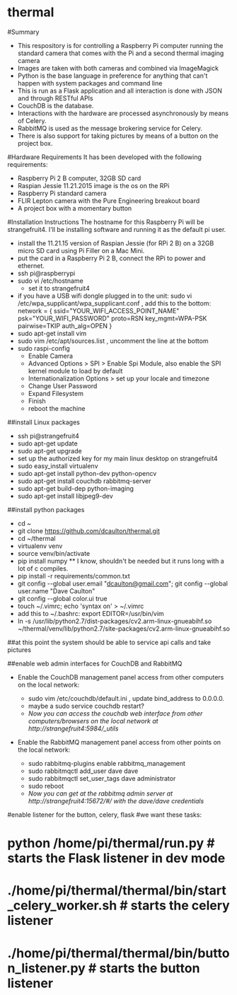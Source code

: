 # thermal

#Summary 
- This respository is for controlling a Raspberry Pi computer running the standard camera that comes with the Pi and a second thermal imaging camera
- Images are taken with both cameras and combined via ImageMagick
- Python is the base language in preference for anything that can't happen with system packages and command line
- This is run as a Flask application and all interaction is done with JSON and through RESTful APIs
- CouchDB is the database.
- Interactions with the hardware are processed asynchronously by means of Celery.
- RabbitMQ is used as the message brokering service for Celery.
- There is also support for taking pictures by means of a button on the project box.

#Hardware Requirements
It has been developed with the following requirements:
- Raspberry Pi 2 B computer, 32GB SD card
- Raspian Jessie 11.21.2015 image is the os on the RPi
- Raspberry Pi standard camera
- FLIR Lepton camera with the Pure Engineering breakout board
- A project box with a momentary button

#Installation Instructions
The hostname for this Raspberry Pi will be strangefruit4.
I'll be installing software and running it as the default pi user.

- install the 11.21.15 version of Raspian Jessie (for RPi 2 B) on a 32GB micro SD card using Pi Filler on a Mac Mini.
- put the card in a Raspberry Pi 2 B, connect the RPi to power and ethernet.  
- ssh pi@raspberrypi
- sudo vi /etc/hostname     
  - set it to strangefruit4
- if you have a USB wifi dongle plugged in to the unit:
    sudo vi /etc/wpa_supplicant/wpa_supplicant.conf , add this to the bottom:
    network = {
      ssid="YOUR_WIFI_ACCESS_POINT_NAME"
      psk="YOUR_WIFI_PASSWORD"
      proto=RSN
      key_mgmt=WPA-PSK
      pairwise=TKIP
      auth_alg=OPEN
    }
- sudo apt-get install vim
- sudo vim /etc/apt/sources.list , uncomment the line at the bottom
- sudo raspi-config
  - Enable Camera
  - Advanced Options > SPI > Enable Spi Module, also enable the SPI kernel module to load by default
  - Internationalization Options > set up your locale and timezone
  - Change User Password
  - Expand Filesystem
  - Finish
  - reboot the machine

##install Linux packages
- ssh pi@strangefruit4
- sudo apt-get update
- sudo apt-get upgrade
- set up the authorized key for my main linux desktop on strangefruit4
- sudo easy_install virtualenv
- sudo apt-get install python-dev python-opencv
- sudo apt-get install couchdb rabbitmq-server
- sudo apt-get build-dep python-imaging
- sudo apt-get install libjpeg9-dev

##install python packages
- cd ~
- git clone https://github.com/dcaulton/thermal.git
- cd ~/thermal
- virtualenv venv
- source venv/bin/activate
- pip install numpy  ** I know, shouldn't be needed but it runs long with a lot of c compiles.  
- pip install -r requirements/common.txt
- git config --global user.email "dcaulton@gmail.com"; git config --global user.name "Dave Caulton"
- git config --global color.ui true
- touch ~/.vimrc; echo 'syntax on' > ~/.vimrc
- add this to ~/.bashrc:  export EDITOR=/usr/bin/vim
- ln -s /usr/lib/python2.7/dist-packages/cv2.arm-linux-gnueabihf.so ~/thermal/venv/lib/python2.7/site-packages/cv2.arm-linux-gnueabihf.so

##at this point the system should be able to service api calls and take pictures

##enable web admin interfaces for CouchDB and RabbitMQ
- Enable the CouchDB management panel access from other computers on the local network:
  - sudo vim /etc/couchdb/default.ini , update bind_address to 0.0.0.0.
  - maybe a sudo service couchdb restart?
  - *Now you can access the couchdb web interface from other computers/browsers on the local network at http://strangefruit4:5984/_utils*

- Enable the RabbitMQ management panel access from other points on the local network:
  - sudo rabbitmq-plugins enable rabbitmq_management
  - sudo rabbitmqctl add_user dave dave
  - sudo rabbitmqctl set_user_tags dave administrator 
  - sudo reboot  
  - *Now you can get at the rabbitmq admin server at http://strangefruit4:15672/#/  with the dave/dave credentials*

#enable listener for the button, celery, flask
#we want these tasks:
#  python /home/pi/thermal/run.py  # starts the Flask listener in dev mode
#  ./home/pi/thermal/thermal/bin/start_celery_worker.sh  # starts the celery listener
#  ./home/pi/thermal/thermal/bin/button_listener.py  # starts the button listener
